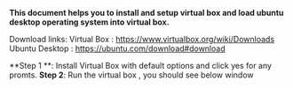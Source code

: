 **This document helps you to install and setup virtual box and load ubuntu desktop operating system into virtual box.**

Download links:
Virtual Box : https://www.virtualbox.org/wiki/Downloads
Ubuntu Desktop : https://ubuntu.com/download#download

**Step 1 **: Install Virtual Box with default options and click yes for any promts.
**Step 2**:  Run the virtual box , you should see below window



